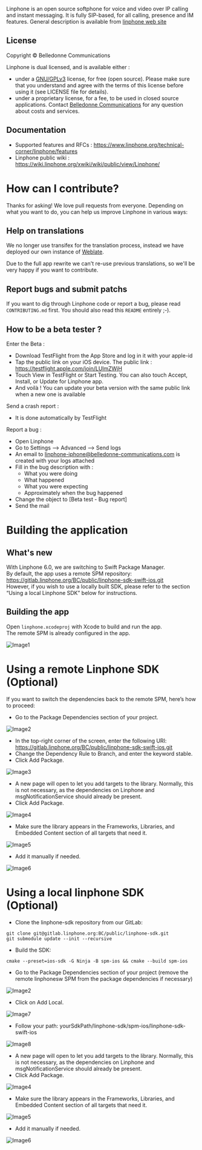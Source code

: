 
Linphone is an open source softphone for voice and video over IP calling and instant messaging. It is fully SIP-based, for all calling, presence and IM features.
General description is available from [linphone web site](https://www.linphone.org/technical-corner/linphone)

## License

Copyright © Belledonne Communications

Linphone is dual licensed, and is available either :
- under a [GNU/GPLv3](https://www.gnu.org/licenses/gpl-3.0.en.html) license, for free (open source). Please make sure that you understand and agree with the terms of this license before using it (see LICENSE file for details).
- under a proprietary license, for a fee, to be used in closed source applications. Contact [Belledonne Communications](https://www.linphone.org/contact) for any question about costs and services.

## Documentation

- Supported features and RFCs : https://www.linphone.org/technical-corner/linphone/features
- Linphone public wiki : https://wiki.linphone.org/xwiki/wiki/public/view/Linphone/


# How can I contribute?

Thanks for asking! We love pull requests from everyone. Depending on what you want to do, you can help us improve Linphone in
various ways:

## Help on translations

We no longer use transifex for the translation process, instead we have deployed our own instance of [Weblate](https://weblate.linphone.org/projects/linphone/).

Due to the full app rewrite we can't re-use previous translations, so we'll be very happy if you want to contribute.

## Report bugs and submit patchs

If you want to dig through Linphone code or report a bug, please read `CONTRIBUTING.md` first. You should also read this `README` entirely ;-).

## How to be a beta tester ?

Enter the Beta :
- Download TestFlight from the App Store and log in it with your apple-id
- Tap the public link on your iOS device. The public link : https://testflight.apple.com/join/LUlmZWjH
- Touch View in TestFlight or Start Testing. You can also touch Accept, Install, or Update for Linphone app.
- And voilà ! You can update your beta version with the same public link when a new one is available

Send a crash report :
 - It is done automatically by TestFlight

Report a bug :
 - Open Linphone
 - Go to Settings —> Advanced —> Send logs
 - An email to linphone-iphone@belledonne-communications.com is created with your logs attached
 - Fill in the bug description with :
	* What you were doing
	* What happened
	* What you were expecting
	* Approximately when the bug happened
 - Change the object to [Beta test - Bug report]
 - Send the mail

# Building the application

## What's new

With Linphone 6.0, we are switching to Swift Package Manager.  
By default, the app uses a remote SPM repository: https://gitlab.linphone.org/BC/public/linphone-sdk-swift-ios.git  
However, if you wish to use a locally built SDK, please refer to the section “Using a local Linphone SDK” below for instructions.

## Building the app

Open `linphone.xcodeproj` with Xcode to build and run the app.  
The remote SPM is already configured in the app.

![Image1](ReadmeImages/ReadmeImage1.png)

# Using a remote Linphone SDK (Optional)

If you want to switch the dependencies back to the remote SPM, here’s how to proceed:

- Go to the Package Dependencies section of your project.

![Image2](ReadmeImages/ReadmeImage2.png)

- In the top-right corner of the screen, enter the following URI: https://gitlab.linphone.org/BC/public/linphone-sdk-swift-ios.git
- Change the Dependency Rule to Branch, and enter the keyword stable.
- Click Add Package.

![Image3](ReadmeImages/ReadmeImage3.png)

- A new page will open to let you add targets to the library. Normally, this is not necessary, as the dependencies on Linphone and msgNotificationService should already be present.
- Click Add Package.

![Image4](ReadmeImages/ReadmeImage4.png)

- Make sure the library appears in the Frameworks, Libraries, and Embedded Content section of all targets that need it.

![Image5](ReadmeImages/ReadmeImage5.png)

- Add it manually if needed.

![Image6](ReadmeImages/ReadmeImage6.png)

# Using a local linphone SDK (Optional)

- Clone the linphone-sdk repository from our GitLab:
```
git clone git@gitlab.linphone.org:BC/public/linphone-sdk.git
git submodule update --init --recursive
```

- Build the SDK:
```
cmake --preset=ios-sdk -G Ninja -B spm-ios && cmake --build spm-ios
```

- Go to the Package Dependencies section of your project (remove the remote linphonesw SPM from the package dependencies if necessary)

![Image2](ReadmeImages/ReadmeImage2.png)

- Click on Add Local.

![Image7](ReadmeImages/ReadmeImage7.png)

- Follow your path: yourSdkPath/linphone-sdk/spm-ios/linphone-sdk-swift-ios

![Image8](ReadmeImages/ReadmeImage8.png)

- A new page will open to let you add targets to the library. Normally, this is not necessary, as the dependencies on Linphone and msgNotificationService should already be present.
- Click Add Package.

![Image4](ReadmeImages/ReadmeImage4.png)

- Make sure the library appears in the Frameworks, Libraries, and Embedded Content section of all targets that need it.

![Image5](ReadmeImages/ReadmeImage5.png)

- Add it manually if needed.

![Image6](ReadmeImages/ReadmeImage6.png)
